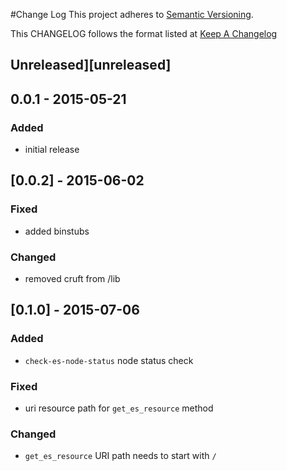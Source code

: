 #Change Log
This project adheres to [Semantic Versioning](http://semver.org/).

This CHANGELOG follows the format listed at [Keep A Changelog](http://keepachangelog.com/)

## Unreleased][unreleased]

## 0.0.1 - 2015-05-21

### Added
- initial release

## [0.0.2] - 2015-06-02

### Fixed
- added binstubs

### Changed
- removed cruft from /lib

## [0.1.0] - 2015-07-06

### Added
- `check-es-node-status` node status check

### Fixed
- uri resource path for `get_es_resource` method

### Changed
- `get_es_resource` URI path needs to start with `/`
